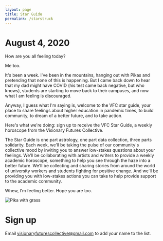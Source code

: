 ```yaml
---
layout: page
title: Star Guide
permalink: /starstruck
---
```

# August 4, 2020

How are you all feeling today? 

Me too.

It's been a week. I've been in the mountains, hanging out with Pikas and pretending that none of this is happening. But I came back down to hear that my dad might have COVID (his test came back negative, but who knows), students are starting to move back to their campuses, and now what I am feeling is discouraged. 

Anyway, I guess what I'm saying is, welcome to the VFC star guide, your place to share feelings about higher education in pandemic times, to build community, to dream of a better future, and to take action.

Here's what we're doing: sign up to receive the VFC Star Guide, a weekly horoscope from the Visionary Futures Collective.

The Star Guide is one part astrology, one part data collection, three parts solidarity. Each week, we'll be taking the pulse of our community's collective mood by inviting you to answer low-stakes questions about your feelings. We'll be collaborating with artists and writers to provide a weekly academic horoscope, something to help you see through the haze into a better future. We'll be collecting and sharing stories from around the world of university workers and students fighting for positive change. And we'll be providing you with low-stakes actions you can take to help provide support to the academic community.

Whew, I'm feeling better. Hope you are too.

![Pika with grass](https://upload.wikimedia.org/wikipedia/commons/f/fc/American_pika_%28ochotona_princeps%29_with_a_mouthful_of_flowers.jpg)

# Sign up

Email visionaryfuturescollective@gmail.com to add your name to the list.